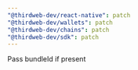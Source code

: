 ```yaml
---
"@thirdweb-dev/react-native": patch
"@thirdweb-dev/wallets": patch
"@thirdweb-dev/chains": patch
"@thirdweb-dev/sdk": patch
---
```


Pass bundleId if present
